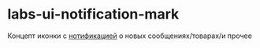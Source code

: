 # labs-ui-notification-mark

Концепт иконки с [нотификацией] о новых сообщениях/товарах/и прочее

[нотификацией]:<https://s-media-cache-ak0.pinimg.com/originals/cc/ec/a0/cceca0bffadbc48077c0bbafccd754ca.gif>
